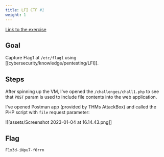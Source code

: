 ```yaml
---
title: LFI CTF #1
weight: 1
---
```


[Link to the exercise](https://tryhackme.com/room/fileinc)

## Goal

Capture Flag1 at `/etc/flag1` using [[cybersecurity/knowledge/pentesting/LFI]].

## Steps

After spinning up the VM, I've opened the `/challenges/chall1.php` to see that `POST` param is used to include file contents into the web application.

I've opened Postman app (provided by THMs AttackBox) and called the PHP script with `file` request parameter:

![[assets/Screenshot 2023-01-04 at 16.14.43.png]]

## Flag

`F1x3d-iNpu7-f0rrn`
